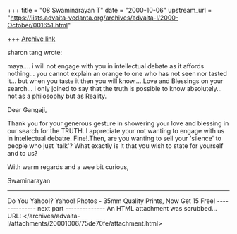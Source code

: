 +++
title = "08 Swaminarayan T"
date = "2000-10-06"
upstream_url = "https://lists.advaita-vedanta.org/archives/advaita-l/2000-October/001651.html"

+++
[Archive link](https://lists.advaita-vedanta.org/archives/advaita-l/2000-October/001651.html)




  sharon tang <crystalkundalini at HOTMAIL.COM> wrote:

maya....
i will not engage with you in intellectual debate as it affords nothing...
you cannot explain an orange to one who has not seen nor tasted it... but
when you taste it then you will know.....Love and Blessings on your search... i only joined to say that the truth is
possible to know absolutely... not as a philosophy but as Reality.

Dear Gangaji,

Thank you for your generous gesture in showering your love and blessing  in our search for the TRUTH. I appreciate your not wanting to engage with us in intellectual debatre. Fine!.Then, are you wanting to sell your 'silence' to people who just 'talk'? What exactly is it that you wish to state for yourself and to us?

With warm regards and a wee bit curious,

Swaminarayan





---------------------------------
Do You Yahoo!?
Yahoo! Photos - 35mm Quality Prints, Now Get 15 Free!
-------------- next part --------------
An HTML attachment was scrubbed...
URL: </archives/advaita-l/attachments/20001006/75de70fe/attachment.html>
